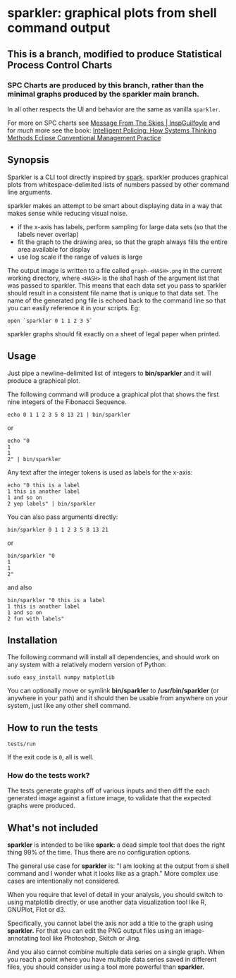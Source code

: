 sparkler: graphical plots from shell command output
========

## This is a branch, modified to produce Statistical Process Control Charts 
### SPC Charts are produced by this branch, rather than the minimal graphs produced by the sparkler main branch. 

In all other respects the UI and behavior are the same as vanilla `sparkler`.

For more on SPC charts see [Message From The Skies | InspGuilfoyle](https://inspguilfoyle.wordpress.com/2013/08/03/message-from-the-skies/ "Author of Intelligent Policing") and for *much* more see the book: <a target="_blank" href="https://www.amazon.com/gp/product/B00C1JUN5A/ref=as_li_tl?ie=UTF8&camp=1789&creative=9325&creativeASIN=B00C1JUN5A&linkCode=as2&tag=noahsussman-20&linkId=9141316961d57db5c90cf42235c3583c">Intelligent Policing: How Systems Thinking Methods Eclipse Conventional Management Practice</a><img src="//ir-na.amazon-adsystem.com/e/ir?t=noahsussman-20&l=am2&o=1&a=B00C1JUN5A" width="1" height="1" border="0" alt="" style="border:none !important; margin:0px !important;" />

## Synopsis

Sparkler is a CLI tool directly inspired by [spark][spark]. sparkler produces
graphical plots from whitespace-delimited lists of numbers passed by
other command line arguments.

sparkler makes an attempt to be smart about displaying data in a way
that makes sense while reducing visual noise.

 * if the x-axis has labels, perform sampling for large data sets (so
   that the labels never overlap)
 * fit the graph to the drawing area, so that the graph always fills
   the entire area available for display
 * use log scale if the range of values is large

The output image is written to a file called `graph-<HASH>.png` in the
current working directory, where `<HASH>` is the sha1 hash of the
argument list that was passed to sparkler. This means that each data
set you pass to sparkler should result in a consistent file name that
is unique to that data set. The name of the generated png file is
echoed back to the command line so that you can easily reference it in
your scripts. Eg:

    open `sparkler 0 1 1 2 3 5`

sparkler graphs should fit exactly on a sheet of legal paper when
printed.

## Usage

Just pipe a newline-delimited list of integers to **bin/sparkler** and it
will produce a graphical plot.

The following command will produce a graphical plot that shows the
first nine integers of the Fibonacci Sequence.

    echo 0 1 1 2 3 5 8 13 21 | bin/sparkler

or

    echo "0
    1
    1
    2" | bin/sparkler

Any text after the integer tokens is used as labels for the x-axis:

    echo "0 this is a label
    1 this is another label
    1 and so on
    2 yep labels" | bin/sparkler

You can also pass arguments directly:

    bin/sparkler 0 1 1 2 3 5 8 13 21

or

    bin/sparkler "0
    1
    1
    2"

and also

    bin/sparkler "0 this is a label
    1 this is another label
    1 and so on
    2 fun with labels"

## Installation

The following command will install all dependencies, and should work
on any system with a relatively modern version of Python:

    sudo easy_install numpy matplotlib

You can optionally move or symlink **bin/sparkler** to
**/usr/bin/sparkler** (or anywhere in your path) and it should then be
usable from anywhere on your system, just like any other shell
command.

## How to run the tests

    tests/run

If the exit code is `0`, all is well.

### How do the tests work?

The tests generate graphs off of various inputs and then diff the each
generated image against a fixture image, to validate that the expected
graphs were produced.

## What's not included

**sparkler** is intended to be like **spark:** a dead simple tool that
does the right thing 99% of the time. Thus there are no configuration
options.

The general use case for **sparkler** is: "I am looking at the output
from a shell command and I wonder what it looks like as a graph." More
complex use cases are intentionally not considered.

When you require that level of detail in your analysis, you should
switch to using matplotlib directly, or use another data visualization
tool like R, GNUPlot, Flot or d3.

Specifically, you cannot label the axis nor add a title to the graph
using **sparkler.** For that you can edit the PNG output files using
an image-annotating tool like Photoshop, Skitch or Jing.

And you also cannot combine multiple data series on a single
graph. When you reach a point where you have multiple data series
saved in different files, you should consider using a tool more
powerful than **sparkler.**

[spark]: https://github.com/holman/spark 'spark is an awesome command-line tool for drawing sparklines in your shell'

